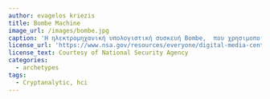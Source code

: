 ```yaml
---
author: evagelos kriezis
title: Bombe Machine
image_url: /images/bombe.jpg
caption: 'Η ηλεκτρομηχανική υπολογιστική συσκευή Bombe,  που χρησιμοποιήθηκε  από τους Βρετανούς για την ενίσχυση της αποκρυπτογράφησης του γερμανικής μηχανής κρυπτογράφησης "Enigma" κατά τον 2ο Παγκόσμιο Πόλεμο.  Η αρχική μηχανή κατασκευάστηκε το 1939 στο Government Code and Cypher School (GC&CS) στο Bletchley Park από τον Alan Turing. Tο σετ των αρχικών θέσεων των "rotors" - δρομολογητών που χρησιμοποιούνται και τις θέσεις τους στη μηχανή τις θέτει ο χειριστής χειροκίνητα.'
license_url: 'https://www.nsa.gov/resources/everyone/digital-media-center/image-galleries/cryptologic-museum/machines/ '
license_text: Courtesy of National Security Agency
categories:
  - archetypes
tags:
  - Cryptanalytic, hci
---
```


